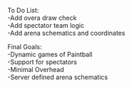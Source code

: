 To Do List:\
-Add overa draw check\
-Add spectator team logic\
-Add arena schematics and coordinates

Final Goals:\
-Dynamic games of Paintball\
-Support for spectators\
-Minimal Overhead\
-Server defined arena schematics
